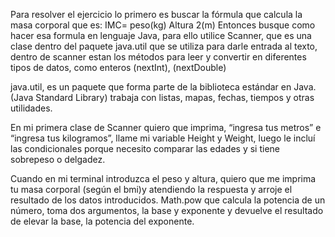 Para resolver el ejercicio lo primero es buscar la fórmula que calcula la masa corporal que es:
IMC= peso(kg)
      Altura 2(m)
Entonces busque como hacer esa formula en lenguaje Java, para ello utilice Scanner, que es una clase dentro del paquete java.util que se utiliza para darle entrada al texto, dentro de scanner estan los métodos para leer y convertir en diferentes tipos de datos, como enteros (nextInt), (nextDouble) 


java.util, es un paquete que forma parte de la biblioteca estándar en Java. (Java Standard Library) trabaja con listas, mapas, fechas, tiempos y otras utilidades.


En mi primera clase de Scanner quiero que imprima, “ingresa tus metros” e “ingresa tus kilogramos”, llame mi variable Height y Weight, luego le incluí las condicionales porque necesito comparar las edades y si tiene sobrepeso o delgadez.


Cuando en mi terminal introduzca el peso y altura, quiero que me imprima tu masa corporal (según el bmi)y atendiendo la respuesta y arroje el resultado de los datos introducidos.
Math.pow que calcula la potencia de un número, toma dos argumentos, la base y exponente y devuelve el resultado de elevar la base, la potencia del exponente.




